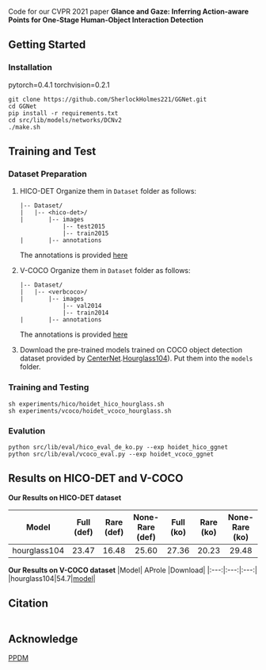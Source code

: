 Code for our CVPR 2021 paper **Glance and Gaze: Inferring Action-aware Points for One-Stage Human-Object Interaction Detection**

## Getting Started
### Installation
pytorch=0.4.1 torchvision=0.2.1 
 ~~~
 git clone https://github.com/SherlockHolmes221/GGNet.git
 cd GGNet
 pip install -r requirements.txt
 cd src/lib/models/networks/DCNv2
 ./make.sh
 ~~~

## Training and Test
### Dataset Preparation
1. HICO-DET Organize them in `Dataset` folder as follows:

    ~~~
    |-- Dataset/
    |   |-- <hico-det>/
    |       |-- images
                |-- test2015
                |-- train2015
    |       |-- annotations
    ~~~
    The annotations is provided [here](https://drive.google.com/drive/folders/12mR03rgdAhMMMqq68PBTeH3OdgyV4YzB?usp=sharing)
2.  V-COCO Organize them in `Dataset` folder as follows:

    ~~~
    |-- Dataset/
    |   |-- <verbcoco>/
    |       |-- images
                |-- val2014
                |-- train2014
    |       |-- annotations
    ~~~
    The annotations is provided [here](https://drive.google.com/drive/folders/14vrkyctUqF8w3LQ347SIwLwx0FXayE7-?usp=sharing)
 3. Download the pre-trained models trained on COCO object detection dataset provided by  [CenterNet](https://github.com/xingyizhou/CenterNet).[Hourglass104](https://drive.google.com/open?id=1-5bT5ZF8bXriJ-wAvOjJFrBLvZV2-mlV)). Put them into the `models` folder.

### Training and Testing
~~~
sh experiments/hico/hoidet_hico_hourglass.sh 
sh experiments/vcoco/hoidet_vcoco_hourglass.sh 
~~~
### Evalution
~~~
python src/lib/eval/hico_eval_de_ko.py --exp hoidet_hico_ggnet 
python src/lib/eval/vcoco_eval.py --exp hoidet_vcoco_ggnet 
~~~

## Results on HICO-DET and V-COCO

**Our Results on HICO-DET dataset**


|Model| Full (def)| Rare (def)| None-Rare (def)|Full (ko)| Rare (ko)| None-Rare (ko)|FPS|Download|
|:---:|:---:|:---:|:---:|:---:|:---:|:---:|:---:|:---:|
|hourglass104|23.47|16.48	|	25.60|	27.36|	20.23|	29.48|9|[model](https://drive.google.com/drive/folders/1Dmb87WH4KG51PQtS6CfQqgxb5v04g5Gn?usp=sharing)|

**Our Results on V-COCO dataset**
|Model| AProle |Download|
|:---:|:---:|:---:|
|hourglass104|54.7|[model](https://drive.google.com/drive/folders/1Dmb87WH4KG51PQtS6CfQqgxb5v04g5Gn?usp=sharing)|

## Citation
~~~

~~~

## Acknowledge
[PPDM](https://github.com/YueLiao/PPDM)
